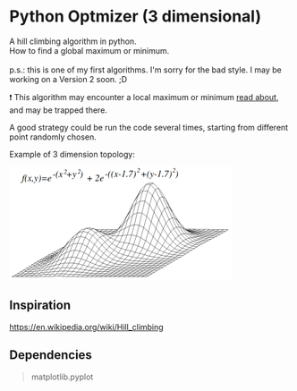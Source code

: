 # Python Optmizer (3 dimensional)

A hill climbing algorithm in python.
<br>
How to find a global maximum or minimum.
<br><br>
p.s.: this is one of my first algorithms. I'm sorry for the bad style. I may be working on a Version 2 soon. ;D

:exclamation: This algorithm may encounter a local maximum or minimum [read about](https://en.wikipedia.org/wiki/Maxima_and_minima), and may be trapped there.

A good strategy could be run the code several times, starting from different point randomly chosen.

Example of 3 dimension topology:

![topology](Local_maximum.png)

## Inspiration
https://en.wikipedia.org/wiki/Hill_climbing

## Dependencies
> matplotlib.pyplot

